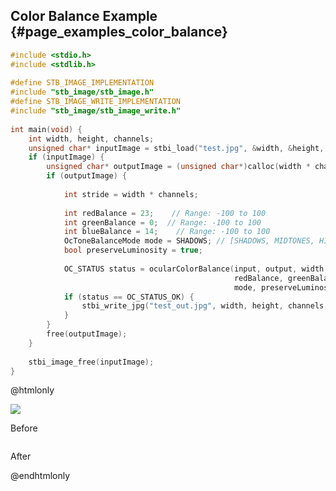 ## Color Balance Example {#page_examples_color_balance}

```c
#include <stdio.h>  
#include <stdlib.h>  
  
#define STB_IMAGE_IMPLEMENTATION  
#include "stb_image/stb_image.h"  
#define STB_IMAGE_WRITE_IMPLEMENTATION  
#include "stb_image/stb_image_write.h"  
  
int main(void) {  
    int width, height, channels;  
    unsigned char* inputImage = stbi_load("test.jpg", &width, &height, &channels, 0);  
    if (inputImage) {  
        unsigned char* outputImage = (unsigned char*)calloc(width * channels * height * sizeof(unsigned char), 1);  
        if (outputImage) {  
  
            int stride = width * channels;  
  
            int redBalance = 23;    // Range: -100 to 100
            int greenBalance = 0;  // Range: -100 to 100
            int blueBalance = 14;    // Range: -100 to 100
            OcToneBalanceMode mode = SHADOWS; // [SHADOWS, MIDTONES, HIGHLIGHTS]
            bool preserveLuminosity = true;
            
            OC_STATUS status = ocularColorBalance(input, output, width, height, stride,
                                                  redBalance, greenBalance, blueBalance,
                                                  mode, preserveLuminosity);
            if (status == OC_STATUS_OK) {
                stbi_write_jpg("test_out.jpg", width, height, channels, outputImage, 100);  
            }
        }  
        free(outputImage);  
    }  
  
    stbi_image_free(inputImage);  
}
```

@htmlonly
<div class="sample-images">
    <div class="img-with-text">
        <img src="images/color_balance.jpg"/>
        <p>Before</p>
    </div>
    <div class="img-with-text">
        <img src="images/color_balance_out.jpg" alt=""/>
        <p>After</p>
    </div>
</div>
@endhtmlonly
